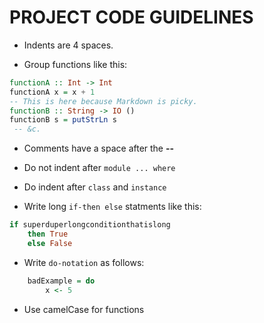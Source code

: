 # PROJECT CODE GUIDELINES

* Indents are 4 spaces.

* Group functions like this:
```haskell
functionA :: Int -> Int
functionA x = x + 1
-- This is here because Markdown is picky.
functionB :: String -> IO ()
functionB s = putStrLn s
 -- &c.
```
* Comments have a space after the **--**

* Do not indent after `module ... where`

* Do indent after `class` and `instance`

* Write long `if-then else` statments like this:
```haskell
if superduperlongconditionthatislong
    then True
    else False
```
* Write `do-notation` as follows:
```haskell
    badExample = do
        x <- 5
```
* Use camelCase for functions
